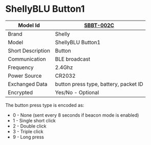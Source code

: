 # ShellyBLU Button1

|Model Id|[SBBT-002C](https://github.com/theengs/decoder/blob/development/src/devices/SBBT_002C_json.h)|
|-|-|
|Brand|Shelly|
|Model|ShellyBLU Button1|
|Short Description|Button|
|Communication|BLE broadcast|
|Frequency|2.4Ghz|
|Power Source|CR2032|
|Exchanged Data|button press type, battery, packet ID|
|Encrypted|Yes/No - Optional|

The button press type is encoded as:

* 0 - None (sent every 8 seconds if beacon mode is enabled)
* 1 - Single short click
* 2 - Double click
* 3 - Triple click
* 9 - Long press
